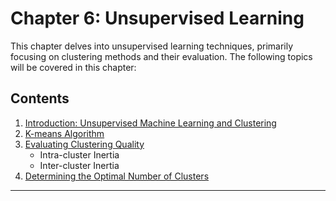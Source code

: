 # Chapter 6: Unsupervised Learning

This chapter delves into unsupervised learning techniques, primarily focusing on clustering methods and their evaluation. The following topics will be covered in this chapter:

## Contents

1. [Introduction: Unsupervised Machine Learning and Clustering](01_Unsupervised_ML.ipynb)
2. [K-means Algorithm](02_Kmeans.ipynb)
3. [Evaluating Clustering Quality](03_Evaluating_Clustering_Quality.ipynb)
   - Intra-cluster Inertia
   - Inter-cluster Inertia
4. [Determining the Optimal Number of Clusters](04_Determining_Optimal_Number_of_Clusters.ipynb)

---
